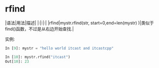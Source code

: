 # rfind

|语法|用法|描述|
|:|:|:|
|rfind|mystr.rfind(str, start=0,end=len(mystr) )|类似于 find()函数，不过是从右边开始查找.|

实例:

```python
In [9]: mystr = "hello world itcast and itcastcpp"

In [10]: mystr.rfind("itcast")
Out[10]: 23
```
